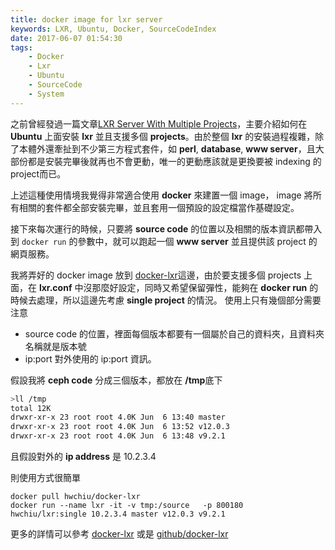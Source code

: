 ```yaml
---
title: docker image for lxr server
keywords: LXR, Ubuntu, Docker, SourceCodeIndex
date: 2017-06-07 01:54:30
tags:
	- Docker
	- Lxr
	- Ubuntu
	- SourceCode
	- System
---
```



之前曾經發過一篇文章[LXR Server With Multiple Projects](http://hwchiu.com/lxr-setup-with-multiple-projects.html)，主要介紹如何在 **Ubuntu** 上面安裝 **lxr** 並且支援多個 **projects**。由於整個 **lxr** 的安裝過程複雜，除了本體外還牽扯到不少第三方程式套件，如 **perl**, **database**, **www server**，且大部份都是安裝完畢後就再也不會更動，唯一的更動應該就是更換要被 indexing 的 project而已。

上述這種使用情境我覺得非常適合使用 **docker** 來建置一個 image， image 將所有相關的套件都全部安裝完畢，並且套用一個預設的設定檔當作基礎設定。

接下來每次運行的時候，只要將 **source code** 的位置以及相關的版本資訊都帶入到 `docker run` 的參數中，就可以跑起一個 **www server** 並且提供該 project 的網頁服務。

<!--more-->
我將弄好的 docker image 放到 [docker-lxr](https://hub.docker.com/r/hwchiu/docker-lxr/])這邊，由於要支援多個 projects 上面，在 **lxr.conf** 中沒那麼好設定，同時又希望保留彈性，能夠在 **docker run** 的時候去處理，所以這邊先考慮 **single project** 的情況。
使用上只有幾個部分需要注意
- source code 的位置，裡面每個版本都要有一個屬於自己的資料夾，且資料夾名稱就是版本號
- ip:port 對外使用的 ip:port 資訊。

假設我將 **ceph code** 分成三個版本，都放在 **/tmp**底下
```bash
>ll /tmp
total 12K
drwxr-xr-x 23 root root 4.0K Jun  6 13:40 master
drwxr-xr-x 23 root root 4.0K Jun  6 13:52 v12.0.3
drwxr-xr-x 23 root root 4.0K Jun  6 13:48 v9.2.1
```
且假設對外的 **ip address** 是 10.2.3.4

則使用方式很簡單
```
docker pull hwchiu/docker-lxr
docker run --name lxr -it -v tmp:/source   -p 800180  hwchiu/lxr:single 10.2.3.4 master v12.0.3 v9.2.1
```

更多的詳情可以參考 [docker-lxr](https://hub.docker.com/r/hwchiu/docker-lxr/]) 或是 [github/docker-lxr](https://github.com/hwchiu/docker-lxr)
